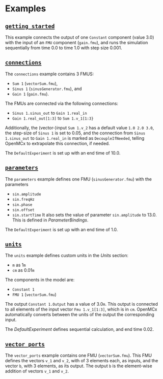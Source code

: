 # Examples

## [`getting_started`](getting_started)

This example connects the output of one `Constant` component (value
3.0) with the input of an `FMU` component (`gain.fmu`), and runs the
simulation sequentially from time 0.0 to time 1.0 with step size
0.001.


## [`connections`](connections)

The `connections` example contains 3 FMUS:
- `Sum 1`  (`vectorSum.fmu`),
- `Sinus 1` (`sinusGenerator.fmu`), and
- `Gain 1` (`gain.fmu`).

The FMUs are connected via the following connections:
- `Sinus 1.sinus_out` to `Gain 1.real_in`
- `Gain 1.real_out[1:3]` to `Sum 1.v_1[1:3}`

Additionally, the (vector-)input `Sum 1.v_2` has a default value `1.0
2.0 3.0`, the step-size of `Sinus 1` is set to 0.05, and the
connection from `Sinus 1.sinus_out` to `Gain 1.real_in` is marked as
`DecoupleIfNeeded`, telling OpenMCx to extrapolate this connection, if
needed.

The `DefaultExperiment` is set up with an end time of 10.0.


## [`parameters`](parameters)

The `parameters` example defines one FMU (`sinusGenerator.fmu`) with the parameters
- `sin.amplitude`
- `sin.freqHz`
- `sin.phase`
- `sin.offset`
- `sin.startTime`
It also sets the value of parameter `sin.amplitude` to 13.0. This is
defined in _ParameterBindings_.

The `DefaultExperiment` is set up with an end time of 1.0.


## [`units`](units)

The `units` example defines custom units in the _Units_ section:
- `m` as 1`m`
- `cm` as 0.01`m`

The components in the model are:
- `Constant 1`
- `FMU 1` (`vectorSum.fmu`)

The output `Constant 1.Output` has a value of 3.0`m`. This output is
connected to all elements of the input vector `Fmu 1.v_1[1:3]`, which
is in `cm`. OpenMCx automatically converts between the units of the
output the corresponding input.

The _DefaultExperiment_ defines sequential calculation, and end time 0.02.


## [`vector_ports`](vector_ports)

The `vector_ports` example contains one FMU (`vectorSum.fmu`).
This FMU defines the vectors `v_1` and `v_2`, with of 3 elements each, as inputs, and the vector `b`, with 3 elements, as its output.
The output `b` is the element-wise addition of vectors `v_1` and `v_2`.
